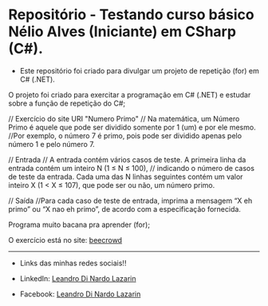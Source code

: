 # Repositório - Testando curso básico Nélio Alves (Iniciante) em CSharp (C#).

* Este repositório foi criado para divulgar um projeto de repetição (for) em C# (.NET).

O projeto foi criado para exercitar a programação em C# (.NET) e estudar sobre a função de repetição do C#; 

// Exercício do site URI "Numero Primo"
// Na matemática, um Número Primo é aquele que pode ser dividido somente por 1 (um) e por ele mesmo. 
//Por exemplo, o número 7 é primo, pois pode ser dividido apenas pelo número 1 e pelo número 7.

// Entrada
// A entrada contém vários casos de teste. A primeira linha da entrada contém um inteiro N (1 ≤ N ≤ 100), 
// indicando o número de casos de teste da entrada. Cada uma das N linhas seguintes contém um valor inteiro X (1 < X ≤ 107), que pode ser ou não, um número primo.

// Saída
//Para cada caso de teste de entrada, imprima a mensagem “X eh primo” ou “X nao eh primo”, de acordo com a especificação fornecida.

Programa muito bacana pra aprender (for);

O exercício está no site: [beecrowd](https://www.beecrowd.com.br/judge/pt)

**********************************************************************************

* Links das minhas redes sociais!!

* LinkedIn: 
[Leandro Di Nardo Lazarin](https://www.linkedin.com/in/leandro-di-nardo-lazarin-694a59236/)

* Facebook:
[Leandro Di Nardo Lazarin](https://www.facebook.com/leandro.dinardolazarin)
